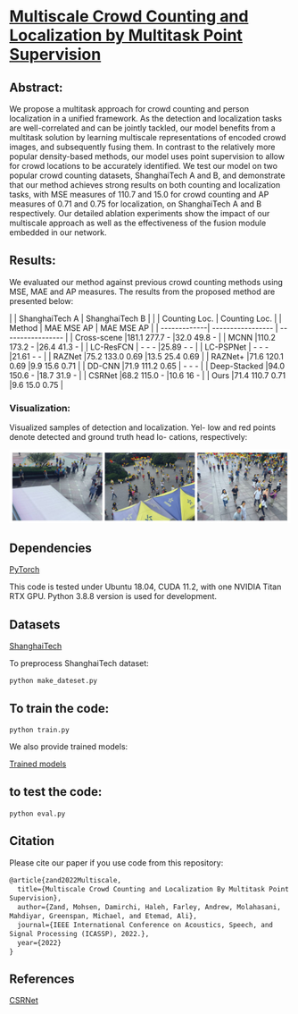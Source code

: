 # [Multiscale Crowd Counting and Localization by Multitask Point Supervision](https://arxiv.org/abs/2202.09942)
## Abstract:
We propose a multitask approach for crowd counting and person localization in a unified framework. As the detection and localization tasks are well-correlated and can be jointly tackled, our model benefits from a multitask solution by learning multiscale representations of encoded crowd images, and subsequently fusing them. In contrast to the relatively more popular density-based methods, our model uses point supervision to allow for crowd locations to be accurately identified. We test our model on two popular crowd counting datasets, ShanghaiTech A and B, and demonstrate that our method achieves strong results on both counting and localization tasks, with MSE measures of 110.7 and 15.0 for crowd counting and AP measures of 0.71 and 0.75 for localization, on ShanghaiTech A and B respectively. Our detailed ablation experiments show the impact of our multiscale approach as well as the effectiveness of the fusion module embedded in our network. 

## Results:
We evaluated our method against previous crowd counting methods using MSE, MAE and AP measures. The results from the proposed method are presented below:


|              |   ShanghaiTech A  |   ShanghaiTech B  |
|              |  Counting    Loc. |  Counting    Loc. |
|     Method   | MAE    MSE    AP  | MAE    MSE    AP  |
| -------------| ----------------- | ----------------- |
| Cross-scene  |181.1  277.7   -   |32.0   49.8    -   |
| MCNN         |110.2  173.2   -   |26.4   41.3    -   |
| LC-ResFCN    |  -      -     -   |25.89    -     -   |
| LC-PSPNet    |  -      -     -   |21.61    -     -   |
| RAZNet       |75.2   133.0  0.69 |13.5   25.4   0.69 |
| RAZNet+      |71.6   120.1  0.69 |9.9    15.6   0.71 |
| DD-CNN       |71.9   111.2  0.65 |  -      -     -   |
| Deep-Stacked |94.0   150.6   -   |18.7   31.9    -   |
| CSRNet       |68.2   115.0   -   |10.6   16      -   |
| Ours         |71.4   110.7  0.71 |9.6    15.0   0.75 | 


### Visualization:

Visualized samples of detection and localization. Yel-
low and red points denote detected and ground truth head lo-
cations, respectively:

![](imgs/vis.png)


## Dependencies
[PyTorch](https://pytorch.org)

This code is tested under Ubuntu 18.04, CUDA 11.2, with one NVIDIA Titan RTX GPU.
Python 3.8.8 version is used for development.


## Datasets
[ShanghaiTech](https://www.kaggle.com/tthien/shanghaitech)

To preprocess ShanghaiTech dataset:
```
python make_dateset.py
```

## To train the code:
```
python train.py
```
We also provide trained models:

[Trained models](https://queensuca-my.sharepoint.com/:f:/g/personal/hd53_queensu_ca/Ercs-ffjKR5Jj7-AhnzXfQEB10Es-Yiyl5tSkc2bM_6XPw?e=T5LgaK)



## to test the code:
```
python eval.py
```

## Citation
Please cite our paper if you use code from this repository:
```
@article{zand2022Multiscale,
  title={Multiscale Crowd Counting and Localization By Multitask Point Supervision},
  author={Zand, Mohsen, Damirchi, Haleh, Farley, Andrew, Molahasani, Mahdiyar, Greenspan, Michael, and Etemad, Ali},
  journal={IEEE International Conference on Acoustics, Speech, and Signal Processing (ICASSP), 2022.},
  year={2022}
}
```


## References
[CSRNet](https://github.com/leeyeehoo/CSRNet)
